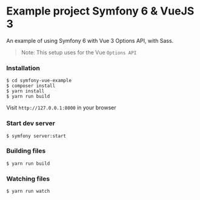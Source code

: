 # Example project Symfony 6 & VueJS 3

An example of using Symfony 6 with Vue 3 Options API, with Sass.

> Note: This setup uses for the Vue `Options API`



### Installation

```
$ cd symfony-vue-example
$ composer install
$ yarn install
$ yarn run build
```

Visit `http://127.0.0.1:8000` in your browser

### Start dev server

```
$ symfony server:start
```

### Building files
```
$ yarn run build
```

### Watching files
```
$ yarn run watch
```
